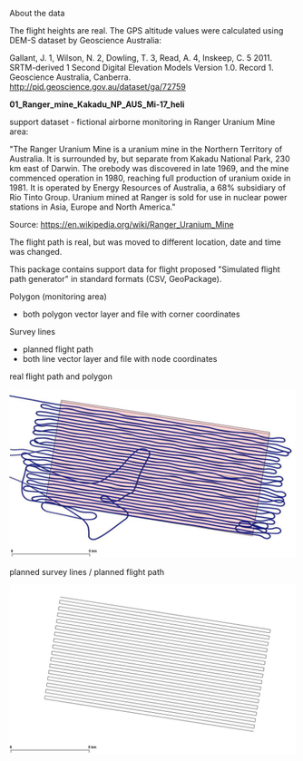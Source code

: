 About the data

The flight heights are real. 
The GPS altitude values were calculated using DEM-S dataset by Geoscience Australia:

Gallant, J. 1, Wilson, N. 2, Dowling, T. 3, Read, A. 4, Inskeep, C. 5 2011. SRTM-derived 1 Second Digital Elevation Models Version 1.0. Record 1. Geoscience Australia, Canberra. 
http://pid.geoscience.gov.au/dataset/ga/72759


**01_Ranger_mine_Kakadu_NP_AUS_Mi-17_heli**

support dataset - fictional airborne monitoring in Ranger Uranium Mine area:

"The Ranger Uranium Mine is a uranium mine in the Northern Territory of Australia. It is surrounded by, but separate from Kakadu National Park, 230 km east of Darwin. The orebody was discovered in late 1969, and the mine commenced operation in 1980, reaching full production of uranium oxide in 1981. It is operated by Energy Resources of Australia, a 68% subsidiary of Rio Tinto Group. Uranium mined at Ranger is sold for use in nuclear power stations in Asia, Europe and North America."

Source: https://en.wikipedia.org/wiki/Ranger_Uranium_Mine

The flight path is real, but was moved to different location, date and time was changed.

This package contains support data for flight proposed "Simulated flight path generator" in standard formats (CSV, GeoPackage).

Polygon (monitoring area)
- both polygon vector layer and file with corner coordinates

Survey lines
- planned flight path
- both line vector layer and file with node coordinates

real flight path and polygon

![Alt text](preview1_Ranger_mine.jpg "real flight path and polygon")

planned survey lines / planned flight path

![Alt text](preview2_Ranger_mine.jpg "planned survey lines / planned flight path")
